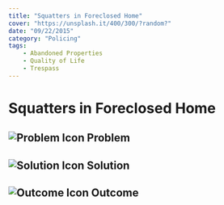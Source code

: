 ```yaml
---
title: "Squatters in Foreclosed Home"
cover: "https://unsplash.it/400/300/?random?"
date: "09/22/2015"
category: "Policing"
tags:
    - Abandoned Properties
    - Quality of Life
    - Trespass 
---
```


# Squatters in Foreclosed Home

## ![Problem Icon](https://github.com/google/material-design-icons/raw/master/alert/1x_web/ic_error_outline_black_48dp.png "Problem") Problem

## ![Solution Icon](https://github.com/google/material-design-icons/raw/master/action/1x_web/ic_lightbulb_outline_black_48dp.png "Solution") Solution

## ![Outcome Icon](https://github.com/google/material-design-icons/raw/master/action/1x_web/ic_view_list_black_48dp.png "Outcome") Outcome

